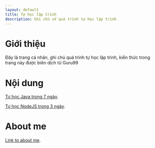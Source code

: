 ```yaml
---
layout: default
title: Tự học lập trình
description: Ghi chú về quá trình tự học lập trình
---
```

# Giới thiệu
Đây là trang cá nhân, ghi chú quá trình tự học lập trình, kiến thức trong trang này được biên dịch từ Guru99

# Nội dung
[Tự học Java trong 7 ngày](./tu-hoc-java-trong-7-ngay).

[Tự học NodeJS trong 3 ngày](./tu-hoc-nodejs-trong-3-ngay).


# About me
[Link to about me](./about-me.md).

